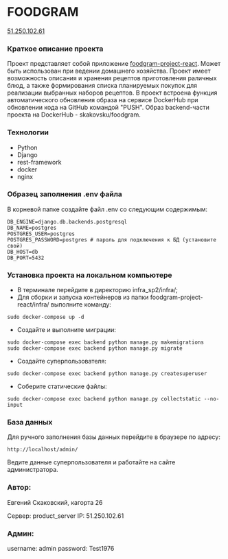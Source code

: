 # FOODGRAM

[51.250.102.61](https://github.com/Skakovsku/foodgram-project-react/actions/workflows/main.yml/badge.svg?event=push)

### Краткое описание проекта

Проект представляет собой приложение [foodgram-project-react](https://github.com/Skakovsku/foodgram-project-react). Может быть использован при ведении домашнего хозяйства. Проект имеет возможность описания и хранения рецептов приготовления раличных блюд, а также формирования списка планируемых покупок для реализации выбранных наборов рецептов.
В проект встроена функция автоматического обновления образа на сервисе DockerHub при обновлении кода на GitHub командой "PUSH". Образ backend-части проекта на DockerHub - skakovsku/foodgram.

### Технологии

- Python
- Django
- rest-framework
- docker
- nginx

### Образец заполнения .env файла

В корневой папке создайте файл .env со следующим содержимым:
```
DB_ENGINE=django.db.backends.postgresql
DB_NAME=postgres
POSTGRES_USER=postgres
POSTGRES_PASSWORD=postgres # пароль для подключения к БД (установите свой)
DB_HOST=db
DB_PORT=5432
```

### Установка проекта на локальном компьютере

- В терминале перейдите в директорию infra_sp2/infra/;
- Для сборки и запуска контейнеров из папки foodgram-project-react/infra/ выполните команду:
```
sudo docker-compose up -d
```
- Создайте и выполните миграции:
```
sudo docker-compose exec backend python manage.py makemigrations
sudo docker-compose exec backend python manage.py migrate
```
- Создайте суперпользователя:
```
sudo docker-compose exec backend python manage.py createsuperuser
```
- Соберите статические файлы:
```
sudo docker-compose exec backend python manage.py collectstatic --no-input
```

### База данных

Для ручного заполнения базы данных перейдите в браузере по адресу:
```
http://localhost/admin/
```
Ведите данные суперпользователя и работайте на сайте администратора.

### Автор:

Евгений Скаковский, кагорта 26

Сервер: product_server
IP: 51.250.102.61

### Админ:

username: admin
password: Test1976